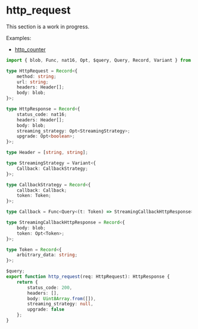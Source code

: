 # http_request

This section is a work in progress.

Examples:

-   [http_counter](https://github.com/demergent-labs/azle/tree/main/examples/motoko_examples/http_counter)

```typescript
import { blob, Func, nat16, Opt, $query, Query, Record, Variant } from 'azle';

type HttpRequest = Record<{
    method: string;
    url: string;
    headers: Header[];
    body: blob;
}>;

type HttpResponse = Record<{
    status_code: nat16;
    headers: Header[];
    body: blob;
    streaming_strategy: Opt<StreamingStrategy>;
    upgrade: Opt<boolean>;
}>;

type Header = [string, string];

type StreamingStrategy = Variant<{
    Callback: CallbackStrategy;
}>;

type CallbackStrategy = Record<{
    callback: Callback;
    token: Token;
}>;

type Callback = Func<Query<(t: Token) => StreamingCallbackHttpResponse>>;

type StreamingCallbackHttpResponse = Record<{
    body: blob;
    token: Opt<Token>;
}>;

type Token = Record<{
    arbitrary_data: string;
}>;

$query;
export function http_request(req: HttpRequest): HttpResponse {
    return {
        status_code: 200,
        headers: [],
        body: Uint8Array.from([]),
        streaming_strategy: null,
        upgrade: false
    };
}
```

